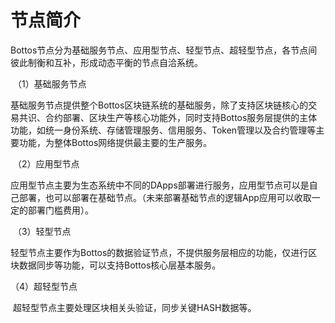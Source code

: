 # 节点简介

Bottos节点分为基础服务节点、应用型节点、轻型节点、超轻型节点，各节点间彼此制衡和互补，形成动态平衡的节点自洽系统。

​ （1）基础服务节点

​ 基础服务节点提供整个Bottos区块链系统的基础服务，除了支持区块链核心的交易共识、合约部署、区块生产等核心功能外，同时支持Bottos服务层提供的主体功能，如统一身份系统、存储管理服务、信用服务、Token管理以及合约管理等主要功能，为整体Bottos网络提供最主要的生产服务。

​ （2）应用型节点

​ 应用型节点主要为生态系统中不同的DApps部署进行服务，应用型节点可以是自己部署，也可以部署在基础节点。（未来部署基础节点的逻辑App应用可以收取一定的部署门槛费用）。

​ （3）轻型节点

​ 轻型节点主要作为Bottos的数据验证节点，不提供服务层相应的功能，仅进行区块数据同步等功能，可以支持Bottos核心层基本服务。

（4）超轻型节点

​ 超轻型节点主要处理区块相关头验证，同步关键HASH数据等。